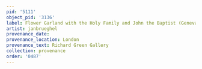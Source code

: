 ```yaml
---
pid: '5111'
object_pid: '3136'
label: Flower Garland with the Holy Family and John the Baptist (Geneva)
artist: janbrueghel
provenance_date:
provenance_location: London
provenance_text: Richard Green Gallery
collection: provenance
order: '0487'
---
```

